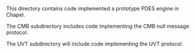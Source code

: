 This directory contains code implemented a prototype PDES engine in Chapel. 

The CMB subdirectory includes code implementing the CMB null message protocol.

The UVT subdirectory will include code implementing the UVT protocol
